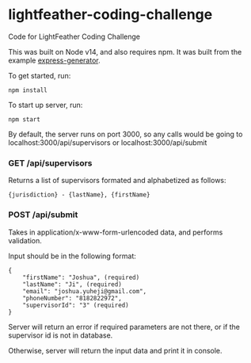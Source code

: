 # lightfeather-coding-challenge
Code for LightFeather Coding Challenge

This was built on Node v14, and also requires npm. It was built from the example [express-generator](https://expressjs.com/en/starter/generator.html).

To get started, run:

```
npm install
```

To start up server, run:
```
npm start
```

By default, the server runs on port 3000, so any calls would be going to localhost:3000/api/supervisors or localhost:3000/api/submit

### GET /api/supervisors
Returns a list of supervisors formated and alphabetized as follows:
```
{jurisdiction} - {lastName}, {firstName}
```

### POST /api/submit
Takes in application/x-www-form-urlencoded data, and performs validation.

Input should be in the following format:
```
{
    "firstName": "Joshua", (required)
    "lastName": "Ji", (required)
    "email": "joshua.yuheji@gmail.com",
    "phoneNumber": "8182822972",
    "supervisorId": "3" (required)
}
```

Server will return an error if required parameters are not there, or if the supervisor id is not in database.

Otherwise, server will return the input data and print it in console.